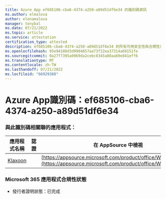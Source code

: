 ```yaml
---
title: Azure App ef685106-cba6-4374-a250-a89d51df6e34 的識別碼資訊
ms.author: elmalova
author: elenamalova
manager: tonybal
ms.date: 07/21/2022
ms.topic: article
ms.service: attestation
certification_type: attested
description: ef685106-cba6-4374-a250-a89d51df6e34 的所有可用安全性與合規性資訊。
ms.openlocfilehash: 95e94180d3d9904857aa73f22ea37314a69151fe
ms.sourcegitcommit: 0a27f7395a0969da2cebc8345a88aa69e841eff6
ms.translationtype: MT
ms.contentlocale: zh-TW
ms.lasthandoff: 07/21/2022
ms.locfileid: "66929388"
---
```

# <a name="azure-app-id-ef685106-cba6-4374-a250-a89d51df6e34"></a>Azure App識別碼：ef685106-cba6-4374-a250-a89d51df6e34


### <a name="apps-associated-with-this-id"></a>與此識別碼相關聯的應用程式：
| **應用程式名稱** | **認證** | **在 AppSource 中檢視** |
|--------------|---------------|-----------------------|
| [Klaxoon](../forward/WA104382058.md) |  | [https://appsource.microsoft.com/product/office/WA104382058](https://appsource.microsoft.com/product/office/WA104382058) |

### <a name="microsoft-365-app-compliance-status"></a>Microsoft 365 應用程式合規性狀態
- 發行者證明狀態：已完成
